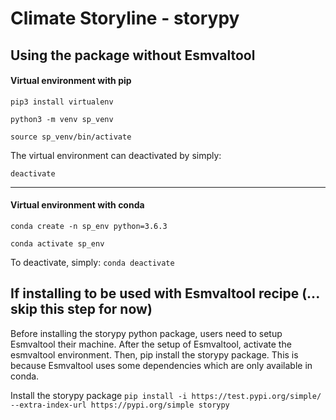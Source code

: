 # Climate Storyline - storypy

## Using the package without Esmvaltool
#### Virtual environment with pip
```pip3 install virtualenv```

```python3 -m venv sp_venv```

```source sp_venv/bin/activate```

The virtual environment can deactivated by simply:

```deactivate```
_____________________________________________________________________

#### Virtual environment with conda
```conda create -n sp_env python=3.6.3```

```conda activate sp_env```

To deactivate, simply:
```conda deactivate```



## If installing to be used with Esmvaltool recipe (... skip this step for now)
Before installing the storypy python package, users need to setup Esmvaltool their machine. After the setup of Esmvaltool, activate the esmvaltool environment. Then, pip install the storypy package. This is because Esmvaltool uses some dependencies which are only available in conda.


Install the storypy package
```pip install -i https://test.pypi.org/simple/ --extra-index-url https://pypi.org/simple storypy```


